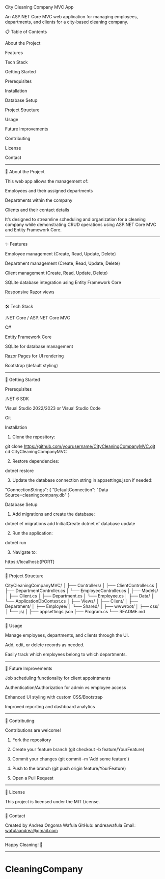 City Cleaning Company MVC App

An ASP.NET Core MVC web application for managing employees, departments, and clients for a city-based cleaning company.

📋 Table of Contents

About the Project

Features

Tech Stack

Getting Started

Prerequisites

Installation

Database Setup


Project Structure

Usage

Future Improvements

Contributing

License

Contact



---

📖 About the Project

This web app allows the management of:

Employees and their assigned departments

Departments within the company

Clients and their contact details


It’s designed to streamline scheduling and organization for a cleaning company while demonstrating CRUD operations using ASP.NET Core MVC and Entity Framework Core.


---

✨ Features

Employee management (Create, Read, Update, Delete)

Department management (Create, Read, Update, Delete)

Client management (Create, Read, Update, Delete)

SQLite database integration using Entity Framework Core

Responsive Razor views



---

🛠 Tech Stack

.NET Core / ASP.NET Core MVC

C#

Entity Framework Core

SQLite for database management

Razor Pages for UI rendering

Bootstrap (default styling)



---

🚀 Getting Started

Prerequisites

.NET 6 SDK

Visual Studio 2022/2023 or Visual Studio Code

Git


Installation

1. Clone the repository:

git clone https://github.com/yourusername/CityCleaningCompanyMVC.git
cd CityCleaningCompanyMVC


2. Restore dependencies:

dotnet restore


3. Update the database connection string in appsettings.json if needed:

"ConnectionStrings": {
  "DefaultConnection": "Data Source=cleaningcompany.db"
}



Database Setup

1. Add migrations and create the database:

dotnet ef migrations add InitialCreate
dotnet ef database update


2. Run the application:

dotnet run


3. Navigate to:

https://localhost:{PORT}




---

📁 Project Structure

CityCleaningCompanyMVC/
│
├── Controllers/
│   ├── ClientController.cs
│   ├── DepartmentController.cs
│   └── EmployeeController.cs
│
├── Models/
│   ├── Client.cs
│   ├── Department.cs
│   └── Employee.cs
│
├── Data/
│   └── ApplicationDbContext.cs
│
├── Views/
│   ├── Client/
│   ├── Department/
│   ├── Employee/
│   └── Shared/
│
├── wwwroot/
│   ├── css/
│   └── js/
│
├── appsettings.json
├── Program.cs
└── README.md


---

📌 Usage

Manage employees, departments, and clients through the UI.

Add, edit, or delete records as needed.

Easily track which employees belong to which departments.



---

🔧 Future Improvements

Job scheduling functionality for client appointments

Authentication/Authorization for admin vs employee access

Enhanced UI styling with custom CSS/Bootstrap

Improved reporting and dashboard analytics



---

🤝 Contributing

Contributions are welcome!

1. Fork the repository


2. Create your feature branch (git checkout -b feature/YourFeature)


3. Commit your changes (git commit -m 'Add some feature')


4. Push to the branch (git push origin feature/YourFeature)


5. Open a Pull Request




---

📄 License

This project is licensed under the MIT License.


---

📧 Contact

Created by Andrea Ongoma Wafula
GitHub: andreawafula
Email: wafulaandrea@gmail.com


---

Happy Cleaning! 🧹


---

# CleaningCompany
